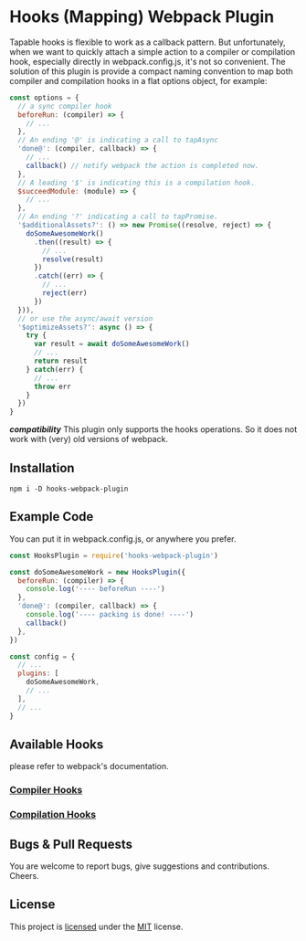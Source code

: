 # Hooks (Mapping) Webpack Plugin
Tapable hooks is flexible to work as a callback pattern. But unfortunately, when we want to quickly attach a simple action to a compiler or compilation hook, especially directly in webpack.config.js, it's not so convenient.
The solution of this plugin is provide a compact naming convention to map both compiler and compilation hooks in a flat options object, for example:
```js
const options = {
  // a sync compiler hook
  beforeRun: (compiler) => {
    // ...
  },
  // An ending '@' is indicating a call to tapAsync
  'done@': (compiler, callback) => {
    // ...
    callback() // notify webpack the action is completed now.
  },
  // A leading '$' is indicating this is a compilation hook.
  $succeedModule: (module) => {
    // ...
  },
  // An ending '?' indicating a call to tapPromise.
  '$additionalAssets?': () => new Promise((resolve, reject) => {
    doSomeAwesomeWork()
      .then((result) => {
        // ...
        resolve(result)
      })
      .catch((err) => {
        // ...
        reject(err)
      })
  })),
  // or use the async/await version
  '$optimizeAssets?': async () => {
    try {
      var result = await doSomeAwesomeWork()
      // ...
      return result
    } catch(err) {
      // ...
      throw err
    }
  })
}
```

***compatibility***
This plugin only supports the hooks operations. So it does not work with (very) old versions of webpack.

## Installation
```shell
npm i -D hooks-webpack-plugin
```

## Example Code
You can put it in webpack.config.js, or anywhere you prefer.
```js
const HooksPlugin = require('hooks-webpack-plugin')

const doSomeAwesomeWork = new HooksPlugin({
  beforeRun: (compiler) => {
    console.log('---- beforeRun ----')
  },
  'done@': (compiler, callback) => {
    console.log('---- packing is done! ----')
    callback()
  },
})

const config = {
  // ...
  plugins: [
    doSomeAwesomeWork,
    // ...
  ],
  // ...
}
```

## Available Hooks
please refer to webpack's documentation.
### [Compiler Hooks](https://webpack.js.org/api/compiler-hooks)
### [Compilation Hooks](https://webpack.js.org/api/compilation-hooks/)

## Bugs & Pull Requests
You are welcome to report bugs, give suggestions and contributions. Cheers.

## License
This project is [licensed](LICENSE.md) under the [MIT](https://opensource.org/licenses/MIT) license.
